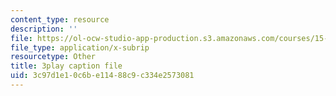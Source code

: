 ```yaml
---
content_type: resource
description: ''
file: https://ol-ocw-studio-app-production.s3.amazonaws.com/courses/15-071-the-analytics-edge-spring-2017/3c97d1e10c6be11488c9c334e2573081_cllmFIIbzrc.srt
file_type: application/x-subrip
resourcetype: Other
title: 3play caption file
uid: 3c97d1e1-0c6b-e114-88c9-c334e2573081
---
```

